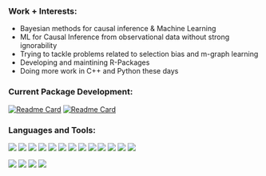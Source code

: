 ### Work + Interests:

-  Bayesian methods for causal inference & Machine Learning
-  ML for Causal Inference from observational data without strong ignorability
-  Trying to tackle problems related to selection bias and m-graph learning
-  Developing and maintining R-Packages 
-  Doing more work in C++ and Python these days   

### Current Package Development:

[![Readme Card](https://github-readme-stats-git-masterrstaa-rickstaa.vercel.app/api/pin/?username=till-tietz&repo=CQBigModel&theme=tokyonight)](https://github.com/till-tietz/CQBigModel)
[![Readme Card](https://github-readme-stats-git-masterrstaa-rickstaa.vercel.app/api/pin/?username=macartan&repo=CausalQueries&theme=tokyonight)](https://github.com/integrated-inferences/CausalQueries)

<h3 align="left">Languages and Tools:</h3>

![](https://img.shields.io/badge/Keras-%23D00000.svg?style=flat&logo=Keras&logoColor=white) 
![](https://img.shields.io/badge/-Git-FF1B2D?style=flat&logo=Git&logoColor=white)
![](https://img.shields.io/badge/Ubuntu-E95420?style=flat&logo=ubuntu&logoColor=white)
![](https://img.shields.io/badge/TensorFlow-%23FF6F00.svg?style=flat&logo=TensorFlow&logoColor=white)
![](https://img.shields.io/badge/Linux-FCC624?style=flat&logo=linux&logoColor=black)
![](https://img.shields.io/badge/GNU%20Bash-4EAA25?style=flat&logo=GNU%20Bash&logoColor=white)
![](https://img.shields.io/badge/RStudio-75AADB?style=flat&logo=RStudio&logoColor=white)
![](https://img.shields.io/badge/python-3670A0?style=flat&logo=python&logoColor=white)
![](https://img.shields.io/badge/C++-%2300599C.svg?style=flat&logo=c%2B%2B&logoColor=white) 
![](https://img.shields.io/badge/R-39477F?style=flat&logo=r&logoColor=white)
![](https://img.shields.io/badge/MySQL-005C84?style=flat&logo=mysql&logoColor=white)
![](https://img.shields.io/badge/Visual_Studio-5C2D91?style=flat&logo=visual%20studio&logoColor=white)
![](https://img.shields.io/badge/-Github-181717?style=flat&logo=GitHub&logoColor=white)

![](https://github-readme-stats-git-masterrstaa-rickstaa.vercel.app/api?username=till-tietz&show_icons=true&theme=tokyonight&count_private=true&include_all_commits=true)
![](https://github-readme-streak-stats.herokuapp.com/?user=till-tietz&theme=tokyonight)
![](https://github-profile-summary-cards.vercel.app/api/cards/profile-details?username=till-tietz&theme=tokyonight)
![](https://github-readme-stats-git-masterrstaa-rickstaa.vercel.app/api/top-langs/?username=till-tietz&theme=tokyonight&hide=jupyter%20notebook&layout=compact)








